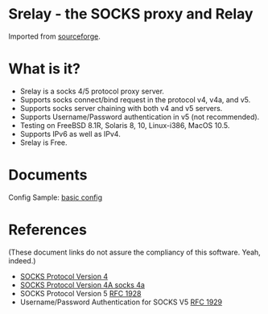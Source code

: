 Srelay - the SOCKS proxy and Relay
==================================

Imported from [sourceforge](http://socks-relay.sourceforge.net/).

What is it?
============

* Srelay is a socks 4/5 protocol proxy server.
* Supports socks connect/bind request in the protocol v4, v4a, and v5.
* Supports socks server chaining with both v4 and v5 servers.
* Supports Username/Password authentication in v5 (not recommended).
* Testing on FreeBSD 8.1R, Solaris 8, 10, Linux-i386, MacOS 10.5.
* Supports IPv6 as well as IPv4.
* Srelay is Free.
	      
Documents
=========

Config Sample: [basic config](http://socks-relay.sourceforge.net/samples.html)

References
==========
(These document links do not assure the compliancy of this software. Yeah, indeed.)

* [SOCKS Protocol Version 4](http://socks-relay.sourceforge.net/socks4.protocol.txt)
* [SOCKS Protocol Version 4A socks 4a](http://socks-relay.sourceforge.net/socks4a.protocol.txt)
* SOCKS Protocol Version 5 [RFC 1928](http://www.ietf.org/rfc/rfc1928.txt)
* Username/Password Authentication for SOCKS V5 [RFC 1929](http://www.ietf.org/rfc/rfc1929.txt)
